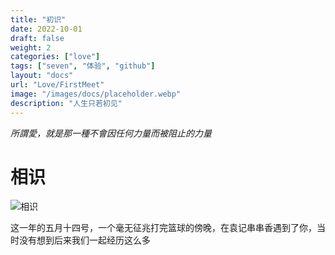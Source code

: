 ```yaml
---
title: "初识"
date: 2022-10-01
draft: false
weight: 2
categories: ["love"]
tags: ["seven", "体验", "github"]
layout: "docs"
url: "Love/FirstMeet"
image: "/images/docs/placeholder.webp"
description: "人生只若初见"
---
```


*所謂愛，就是那一種不會因任何力量而被阻止的力量*

# 相识

![](/img/placeholder.webp "相识")

这一年的五月十四号，一个毫无征兆打完篮球的傍晚，在袁记串串香遇到了你，当时没有想到后来我们一起经历这么多

